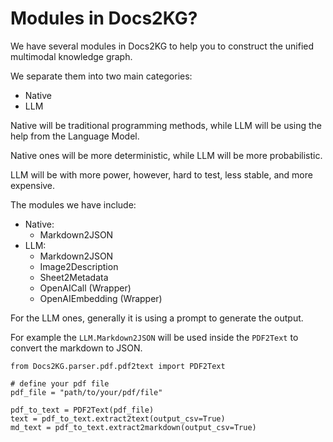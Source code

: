 # Modules in Docs2KG?

We have several modules in Docs2KG to help you to construct the unified multimodal knowledge graph.

We separate them into two main categories:

- Native
- LLM

Native will be traditional programming methods, while LLM will be using the help from the Language Model.

Native ones will be more deterministic, while LLM will be more probabilistic.

LLM will be with more power, however, hard to test, less stable, and more expensive.

The modules we have include:

- Native:
    - Markdown2JSON
- LLM:
    - Markdown2JSON
    - Image2Description
    - Sheet2Metadata
    - OpenAICall (Wrapper)
    - OpenAIEmbedding (Wrapper)

For the LLM ones, generally it is using a prompt to generate the output.

For example the `LLM.Markdown2JSON` will be used inside the `PDF2Text` to convert the markdown to JSON.

```python3
from Docs2KG.parser.pdf.pdf2text import PDF2Text

# define your pdf file
pdf_file = "path/to/your/pdf/file"

pdf_to_text = PDF2Text(pdf_file)
text = pdf_to_text.extract2text(output_csv=True)
md_text = pdf_to_text.extract2markdown(output_csv=True)

```

